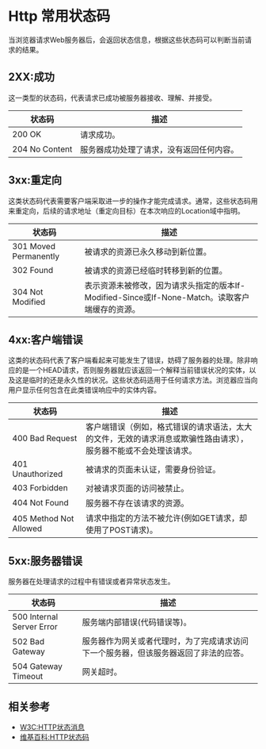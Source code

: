 # Http 常用状态码
当浏览器请求Web服务器后，会返回状态信息，根据这些状态码可以判断当前请求的结果。

## 2XX:成功
这一类型的状态码，代表请求已成功被服务器接收、理解、并接受。

| 状态码 | 描述 
|-----|-----|
| 200 OK | 请求成功。
| 204 No Content | 服务器成功处理了请求，没有返回任何内容。

## 3xx:重定向
这类状态码代表需要客户端采取进一步的操作才能完成请求。通常，这些状态码用来重定向，后续的请求地址（重定向目标）在本次响应的Location域中指明。

| 状态码 | 描述 
|-----|-----|
| 301 Moved Permanently | 被请求的资源已永久移动到新位置。
| 302 Found | 被请求的资源已经临时转移到新的位置。
| 304 Not Modified | 表示资源未被修改，因为请求头指定的版本If-Modified-Since或If-None-Match。读取客户端缓存的资源。

## 4xx:客户端错误
这类的状态码代表了客户端看起来可能发生了错误，妨碍了服务器的处理。除非响应的是一个HEAD请求，否则服务器就应该返回一个解释当前错误状况的实体，以及这是临时的还是永久性的状况。这些状态码适用于任何请求方法。浏览器应当向用户显示任何包含在此类错误响应中的实体内容。

| 状态码 | 描述 
|-----|-----|
| 400 Bad Request | 客户端错误（例如，格式错误的请求语法，太大的文件，无效的请求消息或欺骗性路由请求），服务器不能或不会处理该请求。
| 401 Unauthorized | 被请求的页面未认证，需要身份验证。
| 403 Forbidden | 对被请求页面的访问被禁止。
| 404 Not Found | 服务器不存在该请求的资源。
| 405 Method Not Allowed | 请求中指定的方法不被允许(例如GET请求，却使用了POST请求)。

## 5xx:服务器错误
服务器在处理请求的过程中有错误或者异常状态发生。

| 状态码 | 描述 |
|-----|-----|
| 500 Internal Server Error | 服务端内部错误(代码错误等)。
| 502 Bad Gateway | 服务器作为网关或者代理时，为了完成请求访问下一个服务器，但该服务器返回了非法的应答。
| 504 Gateway Timeout | 网关超时。

## 相关参考
* [W3C:HTTP状态消息](http://www.w3school.com.cn/tags/html_ref_httpmessages.asp)
* [维基百科:HTTP状态码](https://zh.wikipedia.org/wiki/HTTP%E7%8A%B6%E6%80%81%E7%A0%81)
